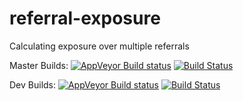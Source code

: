 # referral-exposure
Calculating exposure over multiple referrals

Master Builds: [![AppVeyor Build status](https://ci.appveyor.com/api/projects/status/oko5mvu65lufvf59/branch/master?svg=true)](https://ci.appveyor.com/project/wibeasley/referral-exposure/branch/master) [![Build Status](https://travis-ci.org/OuhscBbmc/referral-exposure.svg?branch=master)](https://travis-ci.org/OuhscBbmc/referral-exposure)

Dev Builds: [![AppVeyor Build status](https://ci.appveyor.com/api/projects/status/oko5mvu65lufvf59/branch/master?svg=true)](https://ci.appveyor.com/project/wibeasley/referral-exposure/branch/dev) [![Build Status](https://travis-ci.org/OuhscBbmc/referral-exposure.svg?branch=dev)](https://travis-ci.org/OuhscBbmc/referral-exposure)
